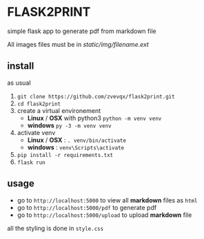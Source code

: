 # FLASK2PRINT

simple flask app to generate pdf from markdown file 

All images files must be in <key>*static/img/filename.ext*</key>

## install

as usual 

1. `git clone https://github.com/zvevqx/flask2print.git`
2. `cd flask2print`
3. create a virtual environement 
    - **Linux** / **OSX** with python3 `python -m venv venv`
    - **windows** `py -3 -m venv venv`
4. activate venv 
    - **Linux** / **OSX** : `. venv/bin/activate`
    - **windows** : `venv\Scripts\activate`
5. `pip install -r requirements.txt`
6. `flask run`

## usage

- go to `http://localhost:5000` to view all **markdown** files as `html`
- go to `http://localhost:5000/pdf` to generate pdf 
- go to `http://localhost:5000/upload` to upload **markdown** file

 

all the styling is done in `style.css`


